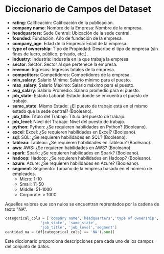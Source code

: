 # Diccionario de Campos del Dataset

- **rating**: Calificación: Calificación de la publicación.
- **company name**: Nombre de la Empresa: Nombre de la empresa.
- **headquarters**: Sede Central: Ubicación de la sede central.
- **founded**: Fundación: Año de fundación de la empresa.
- **company_age**: Edad de la Empresa: Edad de la empresa.
- **type of ownership**: Tipo de Propiedad: Describe el tipo de empresa (sin fines de lucro, público, privado, etc.).
- **industry**: Industria: Industria en la que trabaja la empresa.
- **sector**: Sector: Sector al que pertenece la empresa.
- **revenue**: Ingresos: Ingresos totales de la empresa.
- **competitors**: Competidores: Competidores de la empresa.
- **min_salary**: Salario Mínimo: Salario mínimo para el puesto.
- **max_salary**: Salario Máximo: Salario máximo para el puesto.
- **avg_salary**: Salario Promedio: Salario promedio para el puesto.
- **job_state**: Estado Laboral: Estado donde se encuentra el puesto de trabajo.
- **same_state**: Mismo Estado: ¿El puesto de trabajo está en el mismo estado que la sede central? (Booleano).
- **job_title**: Título del Trabajo: Título del puesto de trabajo.
- **job_level**: Nivel del Trabajo: Nivel del puesto de trabajo.
- **python**: Python: ¿Se requieren habilidades en Python? (Booleano).
- **excel**: Excel: ¿Se requieren habilidades en Excel? (Booleano).
- **sql**: SQL: ¿Se requieren habilidades en SQL? (Booleano).
- **tableau**: Tableau: ¿Se requieren habilidades en Tableau? (Booleano).
- **aws**: AWS: ¿Se requieren habilidades en AWS? (Booleano).
- **spark**: Spark: ¿Se requieren habilidades en Spark? (Booleano).
- **hadoop**: Hadoop: ¿Se requieren habilidades en Hadoop? (Booleano).
- **azure**: Azure: ¿Se requieren habilidades en Azure? (Booleano).
- **segment**: Segmento: Tamaño de la empresa basado en el número de empleados.
  - Micro: 1-10
  - Small: 11-50
  - Middle: 51-1000
  - Corporate: > 1000

Aquellos valores que son nulos se encuentran reprentados por la cadena de texto "NA".
```python
categorical_cols = ['company name','headquarters','type of ownership', 'industry', 'sector', 'revenue', 'competitors',
                'job_state', 'same_state',
                'job_title', 'job_level','segment']
cantidad_na = (df[categorical_cols] == 'NA').sum()
```
Este diccionario proporciona descripciones para cada uno de los campos del conjunto de datos.
